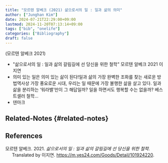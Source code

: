 ```yaml
---
title: "모르텐 알베크 (2021) 삶으로서의 일 : 일과 삶의 의미"
author: ["Junghan Kim"]
date: 2024-07-21T22:29:00+09:00
lastmod: 2024-11-20T07:13:14+09:00
tags: ["bib", "onelife"]
categories: ["Bibliography"]
draft: false
---
```


(모르텐 알베크 2021)

-   "삶으로서의 일 : 일과 삶의 갈림길에 선 당신을 위한 철학" 모르텐 알베크 2021 이지연
-   의미 있는 일은 의미 있는 삶이 된다!일과 삶의 가장 완벽한 조화를 찾는 새로운 방법역사상 가장 풍요로운 시대, 우리는 일 때문에 가장 불행한 삶을 살고 있다. 일과 삶을 분리하는 ‘워라밸’만이 그 해답일까? 일을 하면서도 행복할 수는 없을까? 베스트셀러 철학...
-   덴마크


## Related-Notes {#related-notes}

## References

<style>.csl-entry{text-indent: -1.5em; margin-left: 1.5em;}</style><div class="csl-bib-body">
  <div class="csl-entry">모르텐 알베크. 2021. <i>삶으로서의 일 : 일과 삶의 갈림길에 선 당신을 위한 철학</i>. Translated by 이지연. <a href="https://m.yes24.com/Goods/Detail/101924220">https://m.yes24.com/Goods/Detail/101924220</a>.</div>
</div>
